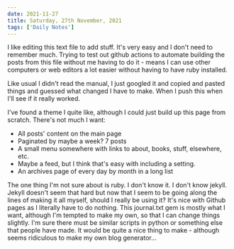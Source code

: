 ```yaml
---
date: 2021-11-27
title: Saturday, 27th November, 2021
tags: ['Daily Notes']
---
```



I like editing this text file to add stuff. It's very easy and I don't need to remember much.  Trying to test out github actions to automate building the posts from this file without me having to do it - means I can use other computers or web editors a lot easier without having to have ruby installed.

Like usual I didn't read the manual, I just googled it and copied and pasted things and guessed what changed I have to make. When I push this when I'll see if it really worked.

I've found a theme I quite like, although I could just build up this page from scratch. There's not much I want:

* All posts' content on the main page
* Paginated by maybe a week? 7 posts
* A small menu somewhere with links to about, books, stuff, elsewhere, etc.
* Maybe a feed, but I think that's easy with including a setting.
* An archives page of every day by month in a long list

The one thing I'm not sure about is ruby. I don't know it. I don't know jekyll. Jekyll doesn't seem that hard but now that I seem to be going along the lines of making it all myself, should I really be using it? It's nice with Github pages as I literally have to do nothing. This journal.txt gem is mostly what I want, although I'm tempted to make my own, so that I can change things slightly. I'm sure there must be similar scripts in python or something else that people have made. It would be quite a nice thing to make - although seems ridiculous to make my own blog generator...

